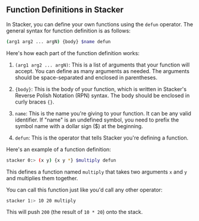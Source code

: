 ## Function Definitions in Stacker

In Stacker, you can define your own functions using the `defun` operator. The general syntax for function definition is as follows:

~~~ bash
(arg1 arg2 ... argN) {body} $name defun
~~~

Here's how each part of the function definition works:

1. `(arg1 arg2 ... argN)`: This is a list of arguments that your function will accept. You can define as many arguments as needed. The arguments should be space-separated and enclosed in parentheses.

2. `{body}`: This is the body of your function, which is written in Stacker's Reverse Polish Notation (RPN) syntax. The body should be enclosed in curly braces `{}`.

3. `name`: This is the name you're giving to your function. It can be any valid identifier. 
If "name" is an undefined symbol, you need to prefix the symbol name with a dollar sign ($) at the beginning.

4. `defun`: This is the operator that tells Stacker you're defining a function.

Here's an example of a function definition:

~~~ bash
stacker 0:> (x y) {x y *} $multiply defun
~~~

This defines a function named `multiply` that takes two arguments `x` and `y` and multiplies them together. 

You can call this function just like you'd call any other operator:

~~~ bash
stacker 1:> 10 20 multiply
~~~

This will push `200` (the result of `10 * 20`) onto the stack.